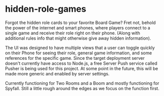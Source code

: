hidden-role-games
=================

Forgot the hidden role cards to your favorite Board Game? Fret not, behold the power of the internet and smart phones, where players connect to a single game and receive their role right on their phone. (Along with additional rules info that might otherwise give away hidden information).


The UI was designed to have multiple views that a user can toggle quickly on their Phone for seeing their role, general game information, and some references for the specific game. Since the target deployment server doesn't currently have access to Node.js, a free Server Push service called Pusher is being used for this project. At some point in the future, this will be made more generic and enabled by server settings.

Currently functioning for Two Rooms and a Boom and mostly functioning for Spyfall. Still a little rough around the edges as we focus on the function first.